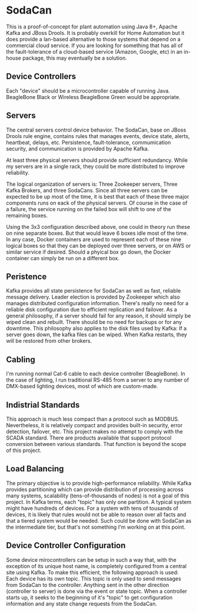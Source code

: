 # SodaCan
This is a proof-of-concept for plant automation using Java 8+, Apache Kafka and JBoss Drools. It is probably overkill for Home Automation but it does provide a lan-based alternative to those systems that depend on a commercial cloud service. If you are looking for something that has all of the fault-tolerance of a cloud-based service (Amazon, Google, etc) in an in-house package, this may eventually be a solution. 

## Device Controllers
Each "device" should be a microcontroller capable of running Java. BeagleBone Black or Wireless BeagleBone Green would be appropriate.

## Servers
The central servers control device behavior. The SodaCan, base on JBoss Drools rule engine, contains rules that manages events, device state, alerts, heartbeat, delays, etc. Persistence, fault-tolerance, commumication security, and communication is provided by Apache Kafka. 

At least three physical servers should provide sufficient redundancy. While my servers are in a single rack, they could be more distributed to improve reliability. 

The logical organization of servers is: Three Zookeeper servers, Three Kafka Brokers, and three SodaCans. Since all three servers can be expected to be up most of the time, it is best that each of these three major components runs on eack of the physical servers. Of course in the case of a failure, the service running on the failed box will shift to one of the remaining boxes.

Using the 3x3 configuration described above, one could in theory run these on nine separate boxes. But that would leave 6 boxes idle most of the time. In any case, Docker containers are used to represent each of these nine logical boxes so that they can be deployed over three servers, or on AWS or similar service if desired. Should a phyical box go down, the Docker container can simply be run on a different box.  

## Peristence
Kafka provides all state persistence for SodaCan as well as fast, reliable message delivery. Leader election is provided by Zookeeper which also manages distributed configuration information. There's really no need for a reliable disk configuration due to efficient replication and failover. As a general philosophy, if a server should fail for any reason, it should simply be wiped clean and rebuilt. There should be no need for backups or for any downtime. This philosophy also applies to the disk files used by Kafka: If a server goes down, the kafka files can be wiped. When Kafka restarts, they will be restored from other brokers.

## Cabling
I'm running normal Cat-6 cable to each device controller (BeagleBone). In the case of lighting,  I run traditional RS-485 from a server to any number of DMX-based lighting devices, most of which are custom-made.

## Indistrial Standards
This approach is much less compact than a protocol such as MODBUS. Nevertheless, it is relatively compact and provides built-in security, error detection, failover, etc. This project makes no attempt to comply with the SCADA standard. There are products available that support protocol conversion between various standards. That function is beyond the scope of this project.

## Load Balancing
The primary objective is to provide high-performance reliability. While Kafka provides partitioning which can provide distribution of processing across many systems, scalability (tens-of-thousands of nodes) is not a goal of this project. In Kafka terms, each "topic" has only one partition. A typical system might have hundreds of devices. For a system with tens of tousands of devices, it is likely that rules would not be able to reason over all facts and that a tiered system would be needed. Such could be done with SodaCan as the intermediate tier, but that's not something I'm working on at this point.

## Device Controller Configuration
Some device mirocontrollers can be setup in such a way that, with the exception of its unique host name, is completely configured from a central site using Kafka. To make this efficient, the following approach is used: Each device has its own topic. This topic is only used to send messages from SodaCan to the controller. Anything sent in the other direction (controller to server) is done via the event or state topic. When a controller starts up, it seeks to the beginning of it's "topic" to get configuration information and any state change requests from the SodaCan.
